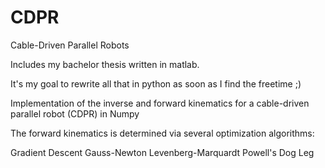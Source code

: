 # CDPR

Cable-Driven Parallel Robots

Includes my bachelor thesis written in matlab.

It's my goal to rewrite all that in python as soon as I find the freetime ;)

Implementation of the inverse and forward kinematics for a cable-driven parallel robot (CDPR) in Numpy

The forward kinematics is determined via several optimization algorithms:

  Gradient Descent
  Gauss-Newton
  Levenberg-Marquardt
  Powell's Dog Leg
  
